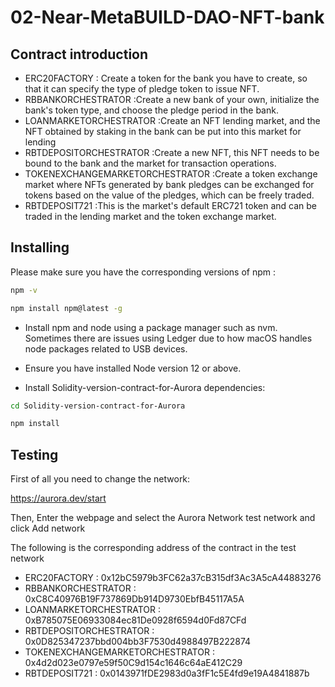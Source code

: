 # 02-Near-MetaBUILD-DAO-NFT-bank
## Contract introduction
- ERC20FACTORY : Create a token for the bank you have to create, so that it can specify the type of pledge token to issue NFT.
- RBBANKORCHESTRATOR :Create a new bank of your own, initialize the bank's token type, and choose the pledge period in the bank.
- LOANMARKETORCHESTRATOR :Create an NFT lending market, and the NFT obtained by staking in the bank can be put into this market for lending
- RBTDEPOSITORCHESTRATOR :Create a new NFT, this NFT needs to be bound to the bank and the market for transaction operations.
- TOKENEXCHANGEMARKETORCHESTRATOR :Create a token exchange market where NFTs generated by bank pledges can be exchanged for tokens based on the value of the pledges, which can be freely traded.
- RBTDEPOSIT721 :This is the market's default ERC721 token and can be traded in the lending market and the token exchange market.



## Installing

Please make sure you have the corresponding versions of npm :

```bash
npm -v
```
```bash
npm install npm@latest -g
```


- Install npm and node using a package manager such as nvm. Sometimes there are issues using Ledger due to how macOS handles node packages related to USB devices.
- Ensure you have installed Node version 12 or above.

- Install Solidity-version-contract-for-Aurora dependencies:
```bash
cd Solidity-version-contract-for-Aurora
```

```bash
npm install
```
## Testing

First of all you need to change the network:

https://aurora.dev/start

Then, Enter the webpage and select the Aurora Network test network and click Add network

The following is the corresponding address of the contract in the test network
- ERC20FACTORY : 0x12bC5979b3FC62a37cB315df3Ac3A5cA44883276 
- RBBANKORCHESTRATOR : 0xC8C40976B19F737869Db914D9730EbfB45117A5A 
- LOANMARKETORCHESTRATOR : 0xB785075E06933084ec81De0928f6594d0Fd87CFd 
- RBTDEPOSITORCHESTRATOR : 0x0D825347237bbd004bb3F7530d4988497B222874 
- TOKENEXCHANGEMARKETORCHESTRATOR : 0x4d2d023e0797e59f50C9d154c1646c64aE412C29 
- RBTDEPOSIT721 : 0x0143971fDE2983d0a3fF1c5E4fd9e19A4841887b 

